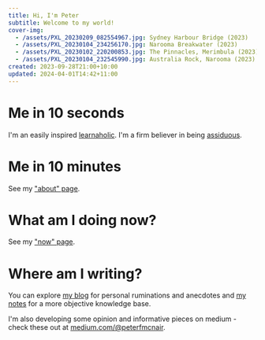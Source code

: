 ```yaml
---
title: Hi, I'm Peter
subtitle: Welcome to my world!
cover-img:
  - /assets/PXL_20230209_082554967.jpg: Sydney Harbour Bridge (2023)
  - /assets/PXL_20230104_234256170.jpg: Narooma Breakwater (2023)
  - /assets/PXL_20230102_220200853.jpg: The Pinnacles, Merimbula (2023)
  - /assets/PXL_20230104_232545990.jpg: Australia Rock, Narooma (2023)
created: 2023-09-28T21:00+10:00
updated: 2024-04-01T14:42+11:00
---
```

# Me in 10 seconds
I'm an easily inspired [learnaholic](https://www.urbandictionary.com/define.php?term=learnaholic).
I'm a firm believer in being [assiduous](https://www.merriam-webster.com/dictionary/assiduous).

# Me in 10 minutes
See my ["about" page](About.md).

# What am I doing now?
See my ["now" page](now.md).

# Where am I writing?
You can explore [my blog](blog) for personal ruminations and anecdotes and [my notes](https://notes.peterfmcnair.com) for a more objective knowledge base.

I'm also developing some opinion and informative pieces on medium - check these out at [medium.com/@peterfmcnair](https://medium.com/@peterfmcnair).
